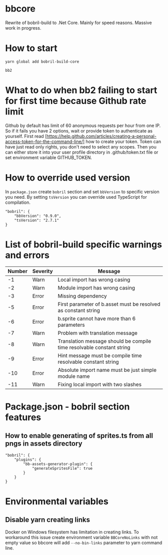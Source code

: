 # bbcore

Rewrite of bobril-build to .Net Core. Mainly for speed reasons. Massive work in progress.

# How to start

    yarn global add bobril-build-core

    bb2

# What to do when bb2 failing to start for first time because Github rate limit

Github by default has limit of 60 anonymous requests per hour from one IP. So if it fails you have 2 options, wait or provide token to authenticate as yourself. First read [https://help.github.com/articles/creating-a-personal-access-token-for-the-command-line/] how to create your token. Token can have just read only rights, you don't need to select any scopes. Then you can either store it into your user profile directory in .github/token.txt file or set environment variable GITHUB_TOKEN.

# How to override used version

In `package.json` create `bobril` section and set `bbVersion` to specific version you need. By setting `tsVersion` you can override used TypeScript for compilation.

    "bobril": {
        "bbVersion": "0.9.0",
        "tsVersion": "2.7.1"
    }

# List of bobril-build specific warnings and errors

| Number | Severity | Message                                                               |
| ------ | -------- | --------------------------------------------------------------------- |
| -1     | Warn     | Local import has wrong casing                                         |
| -2     | Warn     | Module import has wrong casing                                        |
| -3     | Error    | Missing dependency                                                    |
| -5     | Error    | First parameter of b.asset must be resolved as constant string        |
| -6     | Error    | b.sprite cannot have more than 6 parameters                           |
| -7     | Warn     | Problem with translation message                                      |
| -8     | Warn     | Translation message should be compile time resolvable constant string |
| -9     | Error    | Hint message must be compile time resolvable constant string          |
| -10    | Error    | Absolute import name must be just simple module name                  |
| -11    | Warn     | Fixing local import with two slashes                                  |

# Package.json - bobril section features

## How to enable generating of **sprites.ts** from all pngs in assets directory

    "bobril": {
        "plugins": {
            "bb-assets-generator-plugin": {
                "generateSpritesFile": true
            }
        }
    }

# Environmental variables

## Disable yarn creating links

Docker on Windows filesystem has limitation in creating links. To workaround this issue create environment variable `BBCoreNoLinks` with not empty value so bbcore will add `--no-bin-links` parameter to yarn command line.
